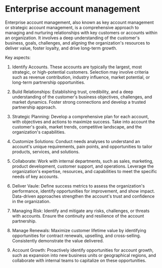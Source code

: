 # Enterprise account management

Enterprise account management, also known as key account management or strategic account management, is a comprehensive approach to managing and nurturing relationships with key customers or accounts within an organization. It involves a deep understanding of the customer's business, goals, challenges, and aligning the organization's resources to deliver value, foster loyalty, and drive long-term growth. 

Key aspects:

1. Identify Accounts. These accounts are typically the largest, most strategic, or high-potential customers. Selection may involve criteria such as revenue contribution, industry influence, market potential, or long-term partnership opportunities.

2. Build Relationships: Establishing trust, credibility, and a deep understanding of the customer's business objectives, challenges, and market dynamics. Foster strong connections and develop a trusted partnership approach.

3. Strategic Planning: Develop a comprehensive plan for each account, with objectives and actions to maximize success. Take into account the customer's goals, market trends, competitive landscape, and the organization's capabilities.

4. Customize Solutions: Conduct needs analyses to understand an account's unique requirements, pain points, and opportunities to tailor products, services, and solutions.

5. Collaborate: Work with internal departments, such as sales, marketing, product development, customer support, and operations. Leverage the organization's expertise, resources, and capabilities to meet the specific needs of key accounts. 

6. Deliver Vaule: Define success metrics to assess the organization's performance, identify opportunities for improvement, and show impact. Data-driven approaches strengthen the account's trust and confidence in the organization.

7. Managing Risk: Identify and mitigate any risks, challenges, or threats with accounts. Ensure the continuity and resilience of the account partnership.

8. Manage Renewals: Maximize customer lifetime value by identifying opportunities for contract renewals, upselling, and cross-selling. Consistently demonstrate the value delivered.

9. Account Growth: Proactively identify opportunities for account growth, such as expansion into new business units or geographical regions, and collaborate with internal teams to capitalize on these opportunities.
